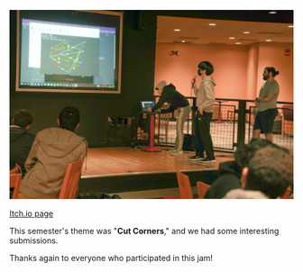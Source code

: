<!--
	Title: 			Scarlet Game Jam Fall 2022
	Description:	Recounting how scarlet game jam went.
	Date:		    Nov 20, 2022
	Image:			assets/blog-page-articles/2022/assets/sgj-fall.png
	Authors: 		Alan Tong
	Tags:			SGJ, event, spring
-->

![Picture](assets/pictures-page-images/2022/2_fall/2_sgj-delivery.png)

[Itch.io page](https://itch.io/jam/scarlet-game-jam-fall-2022)

This semester's theme was "**Cut Corners**," and we had some interesting submissions.

Thanks again to everyone who participated in this jam!
